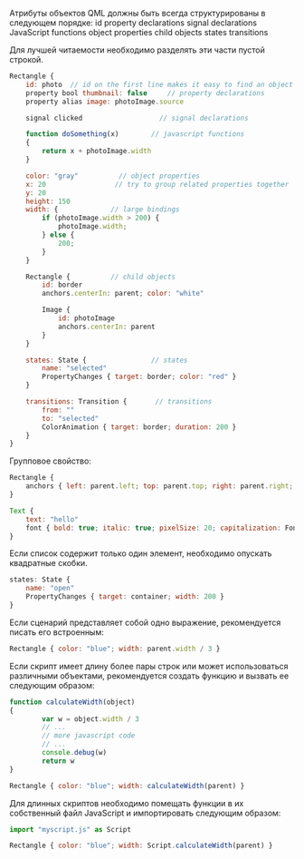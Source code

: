 Атрибуты объектов QML должны быть всегда структурированы в следующем порядке:
	id
	property declarations
	signal declarations
	JavaScript functions
	object properties
	child objects
	states
	transitions

Для лучшей читаемости необходимо разделять эти части пустой строкой.	

```js
Rectangle {
    id: photo  // id on the first line makes it easy to find an object
    property bool thumbnail: false     // property declarations
    property alias image: photoImage.source

    signal clicked                   // signal declarations

    function doSomething(x)        // javascript functions
    {
        return x + photoImage.width
    }

    color: "gray"          // object properties
    x: 20                 // try to group related properties together
    y: 20
    height: 150
    width: {             // large bindings
        if (photoImage.width > 200) {
            photoImage.width;
        } else {
            200;
        }
    }

    Rectangle {          // child objects
        id: border
        anchors.centerIn: parent; color: "white"

        Image {
            id: photoImage
            anchors.centerIn: parent
        }
    }

    states: State {                // states
        name: "selected"
        PropertyChanges { target: border; color: "red" }
    }

    transitions: Transition {       // transitions
        from: ""
        to: "selected"
        ColorAnimation { target: border; duration: 200 }
    }
}
```

Групповое свойство:	

```js
Rectangle {
    anchors { left: parent.left; top: parent.top; right: parent.right; leftMargin: 20 }
}
```

```js
Text {
	text: "hello"
	font { bold: true; italic: true; pixelSize: 20; capitalization: Font.AllUppercase }
}
```

Если список содержит только один элемент, необходимо опускать квадратные скобки.

```js
states: State {
    name: "open"
    PropertyChanges { target: container; width: 200 }
}
```

Если сценарий представляет собой одно выражение, рекомендуется писать его встроенным:

```js
Rectangle { color: "blue"; width: parent.width / 3 }
```

Если скрипт имеет длину более пары строк или может использоваться различными объектами, рекомендуется создать функцию и вызвать ее следующим образом:

```js
function calculateWidth(object)
{
	    var w = object.width / 3
	    // ...
	    // more javascript code
	    // ...
	    console.debug(w)
	    return w
}

Rectangle { color: "blue"; width: calculateWidth(parent) }
```

Для длинных скриптов необходимо помещать функции в их собственный файл JavaScript и импортировать следующим образом:	

```js
import "myscript.js" as Script

Rectangle { color: "blue"; width: Script.calculateWidth(parent) }
```